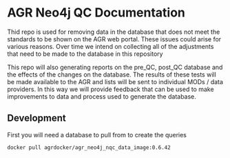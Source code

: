 # AGR Neo4j QC Documentation

Thid repo is used for removing data in the database that does not meet the standards to be shown on the AGR web portal. These issues could arise for various reasons. Over time we intend on collecting all of the adjustments that need to be made to the database in this repository

This repo will also generating reports on the pre_QC, post_QC database and the effects of the changes on the database. The results of these tests will be made available to the AGR and lists will be sent to individual MODs / data providers. In this way we will provide feedback that can be used to make improvements to data and process used to generate the database.

## Development

First you will need a database to pull from to create the queries

```bash
docker pull agrdocker/agr_neo4j_nqc_data_image:0.6.42
```
